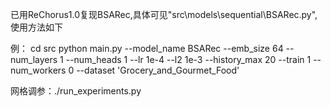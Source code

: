 已用ReChorus1.0复现BSARec,具体可见"src\models\sequential\BSARec.py",使用方法如下

例：
cd src
python main.py --model_name BSARec --emb_size 64 --num_layers 1 --num_heads 1 --lr 1e-4 --l2 1e-3 --history_max 20 --train 1 --num_workers 0 --dataset 'Grocery_and_Gourmet_Food'

网格调参：./run_experiments.py
